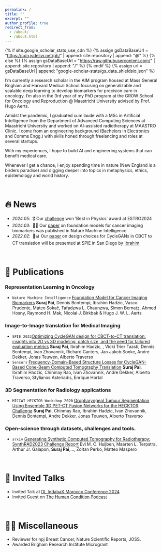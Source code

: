 ```yaml
---
permalink: /
title: ""
excerpt: ""
author_profile: true
redirect_from: 
  - /about/
  - /about.html
---
```


{% if site.google_scholar_stats_use_cdn %}
{% assign gsDataBaseUrl = "https://cdn.jsdelivr.net/gh/" | append: site.repository | append: "@" %}
{% else %}
{% assign gsDataBaseUrl = "https://raw.githubusercontent.com/" | append: site.repository | append: "/" %}
{% endif %}
{% assign url = gsDataBaseUrl | append: "google-scholar-stats/gs_data_shieldsio.json" %}

<span class='anchor' id='about-me'></span>
I’m currently a research scholar in the AIM program housed at Mass General Brigham and Harvard Medical School focusing on generalizable and scalable deep learning to develop biomarkers for precision care in oncology. I’m also in the 3rd year of my PhD program at the GROW School for Oncology and Reproduction @ Maastricht University advised by Prof. Hugo Aerts.

Amidst the pandemic, I graduated cum laude with a MSc in Artificial Intelligence from the Department of Advanced Computing Sciences at Maastricht University and worked on AI-assisted radiotherapy at MAASTRO Clinic. I come from an engineering background (Bachelors in Electronics and Comms Engg.) with skills honed through freelancing and roles at several startups.

With my experiences, I hope to build AI and engineering systems that can benefit medical care.

Whenever I get a chance, I enjoy spending time in nature (New England is a birders paradise) and digging deeper into topics in metaphysics, ethics, epistemology and world history.

&nbsp;
# 🔥 News
- *2024.05*: &nbsp;🎖️ Our [challenge](https://synthrad2023.grand-challenge.org/) won 'Best in Physics' award at ESTRO2024
- *2024.03*: &nbsp;🎉📝 Our [paper](https://www.nature.com/articles/s42256-024-00807-9) on foundation models for cancer imaging biomarkers was published in Nature Machine Intelligence 
- *2022.02*: &nbsp;🎉📊 Our [paper](https://www.spiedigitallibrary.org/conference-proceedings-of-spie/12926/1292608/Optimizing-CycleGAN-design-for-CBCT-to-CT-translation--insights/10.1117/12.3007031.short#_=_) on design choices for CycleGANs in CBCT to CT translation will be presented at SPIE in San Diego by [Ibrahim](https://aim.hms.harvard.edu/team/ibrahim-hadzic)

&nbsp;

# 📝 Publications 

### Representation Learning in Oncology
- `Nature Machine Intelligence` [Foundation Model for Cancer Imaging Biomarkers](https://www.nature.com/articles/s42256-024-00807-9) **Suraj Pai**, Dennis Bontempi, Ibrahim Hadzic, Vasco Prudente, Mateo Sokač, Tafadzwa L. Chaunzwa, Simon Bernatz, Ahmed Hosny, Raymond H. Mak, Nicolai J. Birkbak & Hugo J. W. L. Aerts 

### Image-to-Image translation for Medical Imaging
- `SPIE 2023`[Optimizing CycleGAN design for CBCT-to-CT translation: insights into 2D vs 3D modeling, patch size, and the need for tailored evaluation metrics](https://www.spiedigitallibrary.org/conference-proceedings-of-spie/12926/1292608/Optimizing-CycleGAN-design-for-CBCT-to-CT-translation--insights/10.1117/12.3007031.short#_=_) **Suraj Pai**, Ibrahim Hadzic, , Vicki Trier Taasti, Dennis Bontempi, Ivan Zhovannik, Richard Canters, Jan Jakob Sonke, Andre Dekker, Jonas Teuwen, Alberto Traverso
- `Sensors` [Frequency-Domain-Based Structure Losses for CycleGAN-Based Cone-Beam Computed Tomography Translation](https://www.mdpi.com/1424-8220/23/3/1089) **Suraj Pai**, Ibrahim Hadzic, Chinmay Rao, Ivan Zhovannik, Andre Dekker, Alberto Traverso, Stylianos Asteriadis, Enrique Hortal

### 3D Segmentation for Radiology applications
- `MICCAI HECKTOR Workshop 2020` [Oropharyngeal Tumour Segmentation Using Ensemble 3D PET-CT Fusion Networks for the HECKTOR Challenge](https://link.springer.com/chapter/10.1007/978-3-030-67194-5_8) **Suraj Pai**, Chinmay Rao, Ibrahim Hadzic, Ivan Zhovannik, Dennis Bontempi, Andre Dekker, Jonas Teuwen, Alberto Traverso


### Open-science through datasets, challenges and tools.
- `arxiv` [Generating Synthetic Computed Tomography for Radiotherapy: SynthRAD2023 Challenge Report](https://arxiv.org/abs/2403.08447) Evi M. C. Huijben, Maarten L. Terpstra, Arthur Jr. Galapon, **Suraj Pai**,..., Zoltan Perko, Matteo Maspero

&nbsp;
# 💬 Invited Talks

- Invited Talk at [DL IndabaX Morocco Conference 2024](https://sites.google.com/view/indabaxmorocco24/schedule)
- Invited Guest on [The Human Condition Podcast](https://open.spotify.com/embed/episode/2DOhUlgjmhNkNtS94wutN6?utm_source=generator&theme=0&t=0)

&nbsp;
# 👍🏼 Miscellaneous 

- Reviewer for npj Breast Cancer, Nature Scientific Reports, JOSS.
- Awarded Brigham Research Institute Microgrant 

